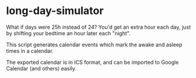 # long-day-simulator
What if days were 25h instead of 24? You'd get an extra hour each day, just by shifting your bedtime an hour later each "night".

This script generates calendar events which mark the awake and asleep times in a calendar.

The exported calendar is in ICS format, and can be imported to Google Calendar (and others) easily.
